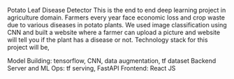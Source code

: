 Potato Leaf Disease Detector
This is the end to end deep learning project in agriculture domain. Farmers every year face economic loss and crop waste due to various diseases in potato plants. We used image classification using CNN and built a website where a farmer can upload a picture and website will tell you if the plant has a disease or not. Technology stack for this project will be,

Model Building: tensorflow, CNN, data augmentation, tf dataset
Backend Server and ML Ops: tf serving, FastAPI
Frontend: React JS



